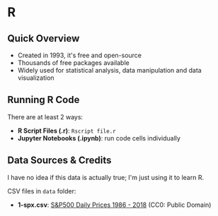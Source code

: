 # R

## Quick Overview
- Created in 1993, it's free and open-source
- Thousands of free packages available
- Widely used for statistical analysis, data manipulation and data visualization


## Running R Code
There are at least 2 ways:
- **R Script Files (.r)**: `Rscript file.r`
- **Jupyter Notebooks (.ipynb)**: run code cells individually


## Data Sources & Credits
I have no idea if this data is actually true; I'm just using it to learn R.

CSV files in `data` folder:
- **1-spx.csv**: [S&P500 Daily Prices 1986 - 2018](https://www.kaggle.com/datasets/pdquant/sp500-daily-19862018) (CC0: Public Domain)